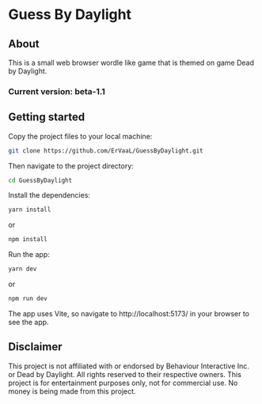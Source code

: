 # Guess By Daylight

## About
This is a small web browser wordle like game that is themed on game Dead by Daylight.

### Current version: beta-1.1

## Getting started

Copy the project files to your local machine:

```bash
git clone https://github.com/ErVaaL/GuessByDaylight.git
```

Then navigate to the project directory:

```bash
cd GuessByDaylight
```
Install the dependencies:

```bash
yarn install
```

or

```bash
npm install
```

Run the app:

```bash
yarn dev
```
or

```bash
npm run dev
```

The app uses Vite, so navigate to http://localhost:5173/ in your browser to see the app.

## Disclaimer
This project is not affiliated with or endorsed by Behaviour Interactive Inc. or Dead by Daylight. All rights reserved to their respective owners.
This project is for entertainment purposes only, not for commercial use.
No money is being made from this project.


